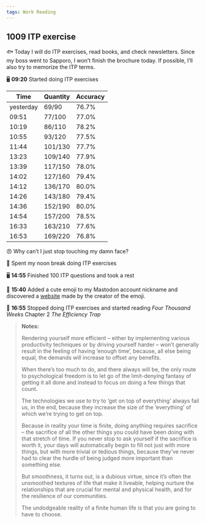 ```yaml
---
tags: Work Reading
---
```


## 1009 ITP exercise 

🐟 Today I will do ITP exercises, read books, and check newsletters. Since my boss went to Sapporo, I won’t finish the brochure today. If possible, I’ll also try to memorize the ITP terms.

🖥️ **09:20** Started doing ITP exercises


|Time|Quantity|Accuracy|
|---|---|---|
|yesterday|69/90|76.7%|
|09:51|77/100 |77.0%|
|10:19|86/110 |78.2%|
|10:55|93/120 |77.5%|
|11:44|101/130|77.7%|
|13:23|109/140|77.9%|
|13:39|117/150|78.0%|
|14:02|127/160|79.4%|
|14:12|136/170|80.0%|
|14:26|143/180|79.4%|
|14:36|152/190|80.0%|
|14:54|157/200|78.5%|
|16:33|163/210|77.6%|
|16:53|169/220|76.8%|


😠 Why can’t I just stop touching my damn face?

📱 Spent my noon break doing ITP exercises

🖥️ **14:55** Finished 100 ITP questions and took a rest

🐘 **15:40** Added a cute emoji to my Mastodon account nickname and discovered a [website](http://www.motions.cat/)  made by the creator of the emoji. 

📖 **16:55** Stopped doing ITP exercises and started reading *Four Thousand Weeks* Chapter 2 *The Efficiency Trap*

>**Notes:**
>
>Rendering yourself more efficient – either by implementing various productivity techniques or by driving yourself harder – won’t generally result in the feeling of having ‘enough time’, because, all else being equal, the demands will increase to offset any benefits.
>
>When there’s too much to do, and there always will be, the only route to psychological freedom is to let go of the limit-denying fantasy of getting it all done and instead to focus on doing a few things that count.
>
>The technologies we use to try to ‘get on top of everything’ always fail us, in the end, because they increase the size of the ‘everything’ of which we’re trying to get on top.
>
>Because in reality your time is finite, doing anything requires sacrifice – the sacrifice of all the other things you could have been doing with that stretch of time.
>If you never stop to ask yourself if the sacrifice is worth it, your days will automatically begin to fill not just with more things, but with more trivial or tedious things, because they’ve never had to clear the hurdle of being judged more important than something else.
>
>But smoothness, it turns out, is a dubious virtue, since it’s often the unsmoothed textures of life that make it liveable, helping nurture the relationships that are crucial for mental and physical health, and for the resilience of our communities.
>
>The undodgeable reality of a finite human life is that you are going to have to choose.
